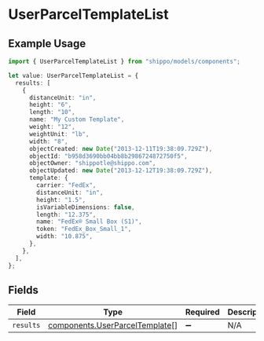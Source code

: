 # UserParcelTemplateList

## Example Usage

```typescript
import { UserParcelTemplateList } from "shippo/models/components";

let value: UserParcelTemplateList = {
  results: [
    {
      distanceUnit: "in",
      height: "6",
      length: "10",
      name: "My Custom Template",
      weight: "12",
      weightUnit: "lb",
      width: "8",
      objectCreated: new Date("2013-12-11T19:38:09.729Z"),
      objectId: "b958d3690bb04bb8b2986724872750f5",
      objectOwner: "shippotle@shippo.com",
      objectUpdated: new Date("2013-12-12T19:38:09.729Z"),
      template: {
        carrier: "FedEx",
        distanceUnit: "in",
        height: "1.5",
        isVariableDimensions: false,
        length: "12.375",
        name: "FedEx® Small Box (S1)",
        token: "FedEx_Box_Small_1",
        width: "10.875",
      },
    },
  ],
};
```

## Fields

| Field                                                                            | Type                                                                             | Required                                                                         | Description                                                                      |
| -------------------------------------------------------------------------------- | -------------------------------------------------------------------------------- | -------------------------------------------------------------------------------- | -------------------------------------------------------------------------------- |
| `results`                                                                        | [components.UserParcelTemplate](../../models/components/userparceltemplate.md)[] | :heavy_minus_sign:                                                               | N/A                                                                              |